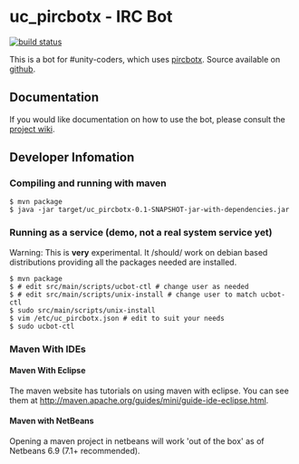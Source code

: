 # uc_pircbotx - IRC Bot
[![build
status](https://git.fossgalaxy.com/open-source/irc-bot/badges/master/build.svg)](https://git.fossgalaxy.com/open-source/irc-bot/commits/master)

This is a bot for #unity-coders, which uses [pircbotx][pircbotx]. Source available on
[github](http://git.unitycoders.co.uk/uc_pircbotx).

## Documentation
If you would like documentation on how to use the bot, please consult the
[project wiki](https://github.com/unitycoders/uc_pircbotx/wiki).

## Developer Infomation

### Compiling and running with maven
    $ mvn package
    $ java -jar target/uc_pircbotx-0.1-SNAPSHOT-jar-with-dependencies.jar

### Running as a service (demo, not a real system service yet)
Warning: This is **very** experimental. It /should/ work on debian based distributions providing all the packages needed are installed.

    $ mvn package
    $ # edit src/main/scripts/ucbot-ctl # change user as needed
    $ # edit src/main/scripts/unix-install # change user to match ucbot-ctl
    $ sudo src/main/scripts/unix-install
    $ vim /etc/uc_pircbotx.json # edit to suit your needs
    $ sudo ucbot-ctl

### Maven With IDEs
#### Maven With Eclipse
The maven website has tutorials on using maven with eclipse. You can see them at http://maven.apache.org/guides/mini/guide-ide-eclipse.html.

#### Maven with NetBeans
Opening a maven project in netbeans will work 'out of the box' as of Netbeans 6.9 (7.1+ recommended).

[pircbotx]: http://code.google.com/p/pircbotx/
